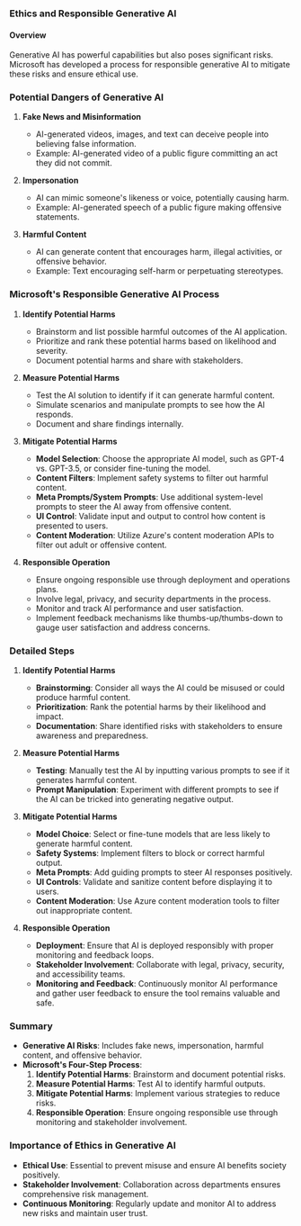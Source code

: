 ### Ethics and Responsible Generative AI

#### Overview
Generative AI has powerful capabilities but also poses significant risks. Microsoft has developed a process for responsible generative AI to mitigate these risks and ensure ethical use.

### Potential Dangers of Generative AI

1. **Fake News and Misinformation**
   - AI-generated videos, images, and text can deceive people into believing false information.
   - Example: AI-generated video of a public figure committing an act they did not commit.

2. **Impersonation**
   - AI can mimic someone's likeness or voice, potentially causing harm.
   - Example: AI-generated speech of a public figure making offensive statements.

3. **Harmful Content**
   - AI can generate content that encourages harm, illegal activities, or offensive behavior.
   - Example: Text encouraging self-harm or perpetuating stereotypes.

### Microsoft's Responsible Generative AI Process

1. **Identify Potential Harms**
   - Brainstorm and list possible harmful outcomes of the AI application.
   - Prioritize and rank these potential harms based on likelihood and severity.
   - Document potential harms and share with stakeholders.

2. **Measure Potential Harms**
   - Test the AI solution to identify if it can generate harmful content.
   - Simulate scenarios and manipulate prompts to see how the AI responds.
   - Document and share findings internally.

3. **Mitigate Potential Harms**
   - **Model Selection**: Choose the appropriate AI model, such as GPT-4 vs. GPT-3.5, or consider fine-tuning the model.
   - **Content Filters**: Implement safety systems to filter out harmful content.
   - **Meta Prompts/System Prompts**: Use additional system-level prompts to steer the AI away from offensive content.
   - **UI Control**: Validate input and output to control how content is presented to users.
   - **Content Moderation**: Utilize Azure's content moderation APIs to filter out adult or offensive content.

4. **Responsible Operation**
   - Ensure ongoing responsible use through deployment and operations plans.
   - Involve legal, privacy, and security departments in the process.
   - Monitor and track AI performance and user satisfaction.
   - Implement feedback mechanisms like thumbs-up/thumbs-down to gauge user satisfaction and address concerns.

### Detailed Steps

1. **Identify Potential Harms**
   - **Brainstorming**: Consider all ways the AI could be misused or could produce harmful content.
   - **Prioritization**: Rank the potential harms by their likelihood and impact.
   - **Documentation**: Share identified risks with stakeholders to ensure awareness and preparedness.

2. **Measure Potential Harms**
   - **Testing**: Manually test the AI by inputting various prompts to see if it generates harmful content.
   - **Prompt Manipulation**: Experiment with different prompts to see if the AI can be tricked into generating negative output.

3. **Mitigate Potential Harms**
   - **Model Choice**: Select or fine-tune models that are less likely to generate harmful content.
   - **Safety Systems**: Implement filters to block or correct harmful output.
   - **Meta Prompts**: Add guiding prompts to steer AI responses positively.
   - **UI Controls**: Validate and sanitize content before displaying it to users.
   - **Content Moderation**: Use Azure content moderation tools to filter out inappropriate content.

4. **Responsible Operation**
   - **Deployment**: Ensure that AI is deployed responsibly with proper monitoring and feedback loops.
   - **Stakeholder Involvement**: Collaborate with legal, privacy, security, and accessibility teams.
   - **Monitoring and Feedback**: Continuously monitor AI performance and gather user feedback to ensure the tool remains valuable and safe.

### Summary

- **Generative AI Risks**: Includes fake news, impersonation, harmful content, and offensive behavior.
- **Microsoft's Four-Step Process**:
  1. **Identify Potential Harms**: Brainstorm and document potential risks.
  2. **Measure Potential Harms**: Test AI to identify harmful outputs.
  3. **Mitigate Potential Harms**: Implement various strategies to reduce risks.
  4. **Responsible Operation**: Ensure ongoing responsible use through monitoring and stakeholder involvement.

### Importance of Ethics in Generative AI

- **Ethical Use**: Essential to prevent misuse and ensure AI benefits society positively.
- **Stakeholder Involvement**: Collaboration across departments ensures comprehensive risk management.
- **Continuous Monitoring**: Regularly update and monitor AI to address new risks and maintain user trust.